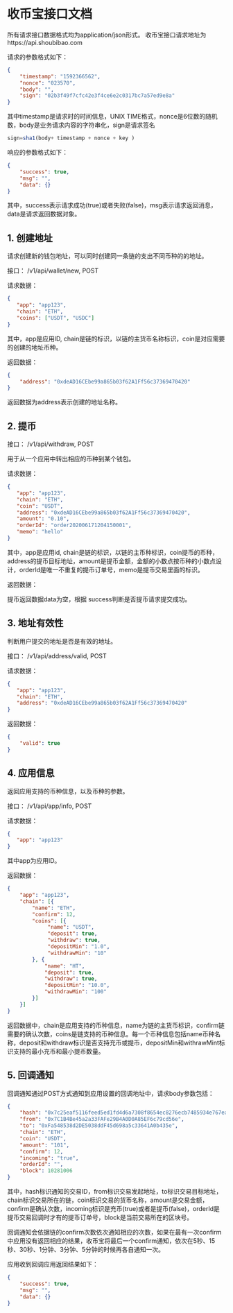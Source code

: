 # 收币宝接口文档

所有请求接口数据格式均为application/json形式。 收币宝接口请求地址为https://api.shoubibao.com

请求的参数格式如下：

```json
{
    "timestamp": "1592366562",
    "nonce": "023570",
    "body": "",
    "sign": "02b3f49f7cfc42e3f4ce6e2c0317bc7a57ed9e8a"
}
```

其中timestamp是请求时的时间信息，UNIX TIME格式，nonce是6位数的随机数，body是业务请求内容的字符串化，sign是请求签名

```js
sign=sha1(body+ timestamp + nonce + key )
```


响应的参数格式如下：

```json
{
    "success": true,
    "msg": "",
    "data": {}
}
```

其中，success表示请求成功(true)或者失败(false)，msg表示请求返回消息，data是请求返回数据对象。

## 1. 创建地址

请求创建新的钱包地址，可以同时创建同一条链的支出不同币种的的地址。

接口： /v1/api/wallet/new, POST


请求数据：

```json
{
   "app": "app123",
   "chain": "ETH",
   "coins": ["USDT", "USDC"]
}
```

其中，app是应用ID, chain是链的标识，以链的主货币名称标识，coin是对应需要的创建的地址币种。

返回数据：

```json
{
    "address": "0xdeAD16CEbe99a865b03f62A1Ff56c37369470420"
}
```

返回数据为address表示创建的地址名称。

## 2. 提币

接口： /v1/api/withdraw, POST

用于从一个应用中转出相应的币种到某个钱包。

请求数据：

```json
{
   "app": "app123",
   "chain": "ETH",
   "coin": "USDT",
   "address": "0xdeAD16CEbe99a865b03f62A1Ff56c37369470420",
   "amount": "0.10",
   "orderId": "order202006171204150001",
   "memo": "hello"
}
```
其中，app是应用id, chain是链的标识，以链的主币种标识，coin提币的币种，address的提币目标地址，amount是提币金额，金额的小数点按币种的小数点设计，orderId是唯一不重复的提币订单号，memo是提币交易里面的标识。


返回数据：

提币返回数据data为空，根据 success判断是否提币请求提交成功。


## 3. 地址有效性

判断用户提交的地址是否是有效的地址。

接口： /v1/api/address/valid, POST

请求数据：

```json
{
   "app": "app123",
   "chain": "ETH",
   "address": "0xdeAD16CEbe99a865b03f62A1Ff56c37369470420"
}
```

返回数据：

```json
{
    "valid": true
}
```


## 4. 应用信息

返回应用支持的币种信息，以及币种的参数。

接口： /v1/api/app/info, POST

请求数据：

```json
{
   "app": "app123"
}
```

其中app为应用ID。

返回数据：

```json
{
    "app": "app123",
    "chain": [{
        "name": "ETH",
        "confirm": 12,
        "coins": [{
             "name": "USDT",
             "deposit": true,
             "withdraw": true,
             "depositMin": "1.0",
             "withdrawMin": "10"
        }, {
            "name": "HT",
            "deposit": true,
            "withdraw": true,
            "depositMin": "10.0",
            "withdrawMin": "100"
        }]
    }]
}
```

返回数据中，chain是应用支持的币种信息，name为链的主货币标识，confirm链需要的确认次数，coins是链支持的币种信息。每一个币种信息包括name币种名称，deposit和withdraw标识是否支持充币或提币，depositMin和withrawMint标识支持的最小充币和最小提币数量。


## 5. 回调通知

回调通知通过POST方式通知到应用设置的回调地址中，请求body参数包括：

```json
{
    "hash": "0x7c25eaf5116feed5ed1fd4d6a7308f8654ec8276ecb7485934e767eae86edd78",
    "from": "0x7C1B4Be45a2a33FAFe29B4A0D0A85EF6c79cd56e",
    "to": "0xFa548538d2DE5038ddF45d698a5c33641A0b435e",
    "chain": "ETH",
    "coin": "USDT",
    "amount": "101",
    "confirm": 12,
    "incoming": "true",
    "orderId": "",
    "block": 10281006
}
```

其中，hash标识通知的交易ID，from标识交易发起地址，to标识交易目标地址，chain标识交易所在的链，coin标识交易的货币名称，amount是交易金额，confirm是确认次数，incoming标识是充币(true)或者是提币(false)，orderId是提币交易回调时才有的提币订单号，block是当前交易所在的区块号。


回调通知会依据链的confirm次数依次通知相应的次数，如果在最有一次confirm中应用没有返回相应的结果，收币宝将最后一个confirm通知，依次在5秒、15秒、30秒、1分钟、3分钟、5分钟的时候再各自通知一次。

应用收到回调应用返回结果如下：

```json
{
    "success": true,
    "msg": "",
    "data": {}
}
```



